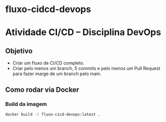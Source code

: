 # fluxo-cidcd-devops
# Atividade CI/CD – Disciplina DevOps

## Objetivo
- Criar um fluxo de CI/CD completo.
- Criar pelo menos um branch, 5 commits e pelo menos um Pull Request para fazer marge de um branch pelo main.

## Como rodar via Docker

### Build da imagem
```bash
docker build -t fluxo-cicd-devops:latest .
